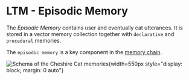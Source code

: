 # LTM - Episodic Memory

The *Episodic Memory* contains user and eventually cat utterances. It is stored in a vector memory collection together with `declarative` and `procedural` memories.

The `episodic memory` is a key component in the [memory chain](../cheshire_cat/memory_chain.md).

![Schema of the Cheshire Cat memories](../../assets/img/diagrams/episodic-memory.jpg){width=550px style="display: block; margin: 0 auto"}